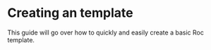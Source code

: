 # Creating an template

This guide will go over how to quickly and easily create a basic Roc template.
